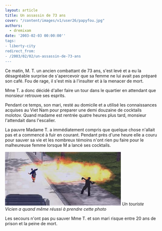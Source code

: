 ```yaml
---
layout: article
title: Un assassin de 73 ans
cover: "/content/images/v1/user26/papyfou.jpg"
authors:
  - dremixam
date: '2003-02-03 00:00:00''
tags:
- liberty-city
redirect_from:
- /2003/02/02/un-assassin-de-73-ans
---
```


Ce matin, M. T. un ancien combattant de 73 ans, s'est levé et a eu la désagréable surprise de s'apercevoir que sa femme ne lui avait pas préparé son café. Fou de rage, il s'est mis à l'insulter et à la menacer de mort.

Mme T. a donc décidé d'aller faire un tour dans le quartier en attendant que monsieur retrouve ses esprits.

Pendant ce temps, son mari, resté au domicile et a utilisé les connaissances acquises au Viet Nam pour preparer une demi douzaine de cocktails molotov. Quand madame est rentrée quatre heures plus tard, monsieur l'attendait dans l'escalier.

La pauvre Madame T. a immédiatement compris que quelque chose n'allait pas et a commencé à fuir en courant. Pendant près d'une heure elle a couru pour sauver sa vie et les nombreux témoins n'ont rien pu faire pour le malheureuse femme lorsque M a lancé ses cocktails.

![Un touriste Vicien a quand même réussi à prendre cette photo](/content/images/v1/user26/papyfou.jpg)
_Un touriste Vicien a quand même réussi à prendre cette photo_

Les secours n'ont pas pu sauver Mme T. et son mari risque entre 20 ans de prison et la peine de mort.